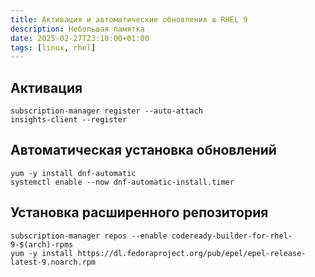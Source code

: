 ```yaml
---
title: Активация и автоматические обновления в RHEL 9
description: Небольшая памятка
date: 2025-02-27T23:10:00+01:00
tags: [linux, rhel]
---
```


## Активация

```shell
subscription-manager register --auto-attach
insights-client --register
```

## Автоматическая установка обновлений

```shell
yum -y install dnf-automatic
systemctl enable --now dnf-automatic-install.timer
```

## Установка расширенного репозитория

```shell
subscription-manager repos --enable codeready-builder-for-rhel-9-$(arch)-rpms
yum -y install https://dl.fedoraproject.org/pub/epel/epel-release-latest-9.noarch.rpm
```
